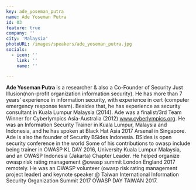 ```yaml
---
key: ade_yoseman_putra
name: Ade Yoseman Putra
id: 03
feature: true
company: ''
city: 'Malaysia'
photoURL: /images/speakers/ade_yoseman_putra.jpg
socials:
  - icon: ''
    link: ''
    name: ''

---
```

<b>Ade Yoseman Putra</b> is a researcher & also a Co-Founder of Security Just Illusion(non-profit organization information security). He has more than 7 years' experience in information security, with experience in cert (computer emergency response team). Besides that, he has experience as security consultant in Kuala Lumpur Malaysia (2014). Ade was a finalist/3rd Team Winner for Cyberlympics Asia-Australia (2012) www.cyberlympics.org. He was an Information Security Trainer in Kuala Lumpur, Malaysia and Indonesia, and he has spoken at Black Hat Asia 2017 Arsenal in Singapore. Ade is also the founder of Security BSides Indonesia. BSides is open security conference in the world Some of his contributions to owasp include being trainer in OWASP KL DAY 2016, University Kuala Lumpur Malaysia, and an OWASP Indonesia (Jakarta) Chapter Leader. He helped organize owasp risk rating management @owasp summit London England 2017 remotely. He was an OWASP volunteer (owasp risk rating management project leader) and keynote speaker @ Taiwan International Information Security Organization Summit 2017 OWASP DAY TAIWAN 2017.
